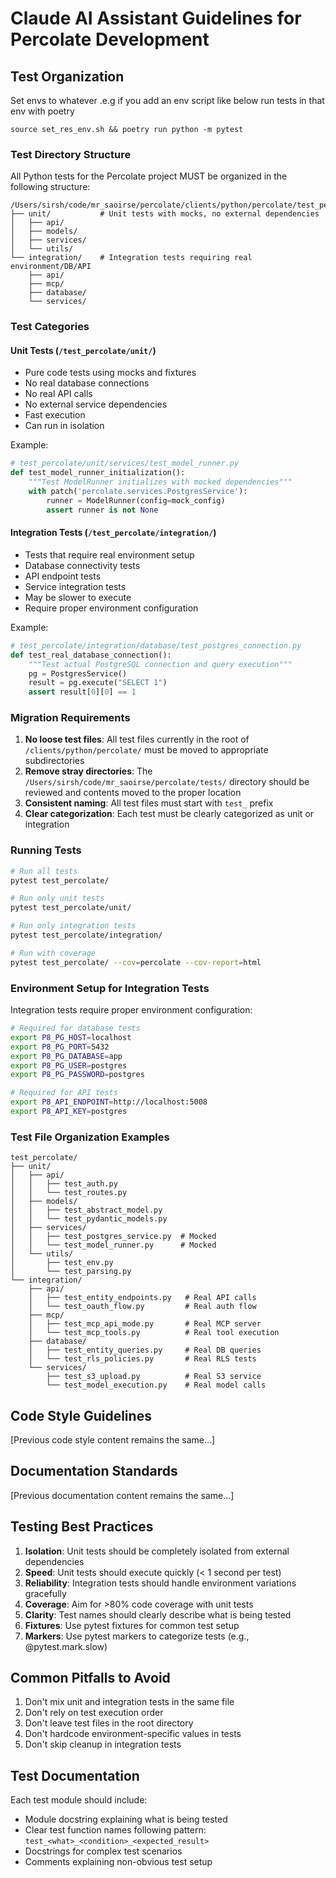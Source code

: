 # Claude AI Assistant Guidelines for Percolate Development

## Test Organization

Set envs to whatever .e.g if you add an env script like below run tests in that env with poetry
```
source set_res_env.sh && poetry run python -m pytest
```

### Test Directory Structure

All Python tests for the Percolate project MUST be organized in the following structure:

```
/Users/sirsh/code/mr_saoirse/percolate/clients/python/percolate/test_percolate/
├── unit/           # Unit tests with mocks, no external dependencies
│   ├── api/
│   ├── models/
│   ├── services/
│   └── utils/
└── integration/    # Integration tests requiring real environment/DB/API
    ├── api/
    ├── mcp/
    ├── database/
    └── services/
```

### Test Categories

#### Unit Tests (`/test_percolate/unit/`)
- Pure code tests using mocks and fixtures
- No real database connections
- No real API calls
- No external service dependencies
- Fast execution
- Can run in isolation

Example:
```python
# test_percolate/unit/services/test_model_runner.py
def test_model_runner_initialization():
    """Test ModelRunner initializes with mocked dependencies"""
    with patch('percolate.services.PostgresService'):
        runner = ModelRunner(config=mock_config)
        assert runner is not None
```

#### Integration Tests (`/test_percolate/integration/`)
- Tests that require real environment setup
- Database connectivity tests
- API endpoint tests
- Service integration tests
- May be slower to execute
- Require proper environment configuration

Example:
```python
# test_percolate/integration/database/test_postgres_connection.py
def test_real_database_connection():
    """Test actual PostgreSQL connection and query execution"""
    pg = PostgresService()
    result = pg.execute("SELECT 1")
    assert result[0][0] == 1
```

### Migration Requirements

1. **No loose test files**: All test files currently in the root of `/clients/python/percolate/` must be moved to appropriate subdirectories
2. **Remove stray directories**: The `/Users/sirsh/code/mr_saoirse/percolate/tests/` directory should be reviewed and contents moved to the proper location
3. **Consistent naming**: All test files must start with `test_` prefix
4. **Clear categorization**: Each test must be clearly categorized as unit or integration

### Running Tests

```bash
# Run all tests
pytest test_percolate/

# Run only unit tests
pytest test_percolate/unit/

# Run only integration tests
pytest test_percolate/integration/

# Run with coverage
pytest test_percolate/ --cov=percolate --cov-report=html
```

### Environment Setup for Integration Tests

Integration tests require proper environment configuration:

```bash
# Required for database tests
export P8_PG_HOST=localhost
export P8_PG_PORT=5432
export P8_PG_DATABASE=app
export P8_PG_USER=postgres
export P8_PG_PASSWORD=postgres

# Required for API tests
export P8_API_ENDPOINT=http://localhost:5008
export P8_API_KEY=postgres
```

### Test File Organization Examples

```
test_percolate/
├── unit/
│   ├── api/
│   │   ├── test_auth.py
│   │   └── test_routes.py
│   ├── models/
│   │   ├── test_abstract_model.py
│   │   └── test_pydantic_models.py
│   ├── services/
│   │   ├── test_postgres_service.py  # Mocked
│   │   └── test_model_runner.py      # Mocked
│   └── utils/
│       ├── test_env.py
│       └── test_parsing.py
└── integration/
    ├── api/
    │   ├── test_entity_endpoints.py   # Real API calls
    │   └── test_oauth_flow.py         # Real auth flow
    ├── mcp/
    │   ├── test_mcp_api_mode.py       # Real MCP server
    │   └── test_mcp_tools.py          # Real tool execution
    ├── database/
    │   ├── test_entity_queries.py     # Real DB queries
    │   └── test_rls_policies.py       # Real RLS tests
    └── services/
        ├── test_s3_upload.py          # Real S3 service
        └── test_model_execution.py    # Real model calls
```

## Code Style Guidelines

[Previous code style content remains the same...]

## Documentation Standards

[Previous documentation content remains the same...]

## Testing Best Practices

1. **Isolation**: Unit tests should be completely isolated from external dependencies
2. **Speed**: Unit tests should execute quickly (< 1 second per test)
3. **Reliability**: Integration tests should handle environment variations gracefully
4. **Coverage**: Aim for >80% code coverage with unit tests
5. **Clarity**: Test names should clearly describe what is being tested
6. **Fixtures**: Use pytest fixtures for common test setup
7. **Markers**: Use pytest markers to categorize tests (e.g., @pytest.mark.slow)

## Common Pitfalls to Avoid

1. Don't mix unit and integration tests in the same file
2. Don't rely on test execution order
3. Don't leave test files in the root directory
4. Don't hardcode environment-specific values in tests
5. Don't skip cleanup in integration tests

## Test Documentation

Each test module should include:
- Module docstring explaining what is being tested
- Clear test function names following pattern: `test_<what>_<condition>_<expected_result>`
- Docstrings for complex test scenarios
- Comments explaining non-obvious test setup